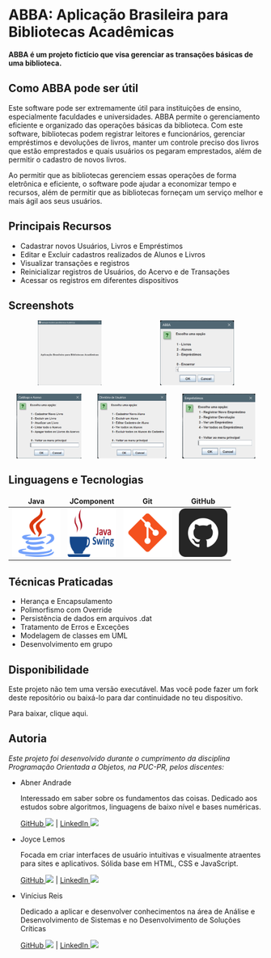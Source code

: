 # ABBA: Aplicação Brasileira para Bibliotecas Acadêmicas


**ABBA é um projeto fictício 
que visa gerenciar as transações básicas de uma biblioteca.**


## Como ABBA pode ser útil
Este software pode ser extremamente útil para instituições de ensino, especialmente faculdades e universidades. 
ABBA  permite o gerenciamento eficiente e organizado das operações básicas da biblioteca. 
Com este software, bibliotecas podem registrar leitores e funcionários, gerenciar empréstimos e devoluções de livros, manter um controle preciso dos livros que estão emprestados e quais usuários os pegaram emprestados, além de permitir o cadastro de novos livros.

Ao permitir que as bibliotecas gerenciem essas operações de forma eletrônica e eficiente, o software pode ajudar a economizar tempo e recursos, além de permitir que as bibliotecas forneçam um serviço melhor e mais ágil aos seus usuários. 

## Principais Recursos
- Cadastrar novos Usuários, Livros e Empréstimos
- Editar e Excluir cadastros realizados de Alunos e Livros
- Visualizar transações e registros
- Reinicializar registros de Usuários, do Acervo e de Transações
- Acessar os registros em diferentes dispositivos

## Screenshots
<div style="display: flex; justify-content: space-around;">
<img src="./to_readme/screenshot/screen-boasvindas.png" alt="Print de Menu Principal" height="128">
<img src="./to_readme/screenshot/screen-menuprincipal.png" alt="Print de Menu Principal" height="128">
</div>
<br>
<div style="display: flex; justify-content: space-around;">
<img src="./to_readme/screenshot/screen-acervo.png" alt="Print de Menu Principal" height="128">
<img src="./to_readme/screenshot/screen-usuarios.png" alt="Print de Menu Principal" height="128">
<img src="./to_readme/screenshot/screen-emprestimos.png" alt="Print de Menu Principal" height="128">
</div>

## Linguagens e Tecnologias
<table>
  <thead>
    <tr style="border: none;">
      <th style="border: none;">Java</th>
      <th style="border: none;">JComponent</th>
      <th style="border: none;">Git</th>
      <th style="border: none;">GitHub</th>
    </tr>
  </thead>
  <tbody >
    <tr style="border: none;">
      <td style="border: none;"><img src="./to_readme/java.png" width="96" height="96"></td>
      <td style="border: none;"><img src="./to_readme/javaswing.png" width="96" height="96"></td>
      <td style="border: none;"><img src="./to_readme/git.png" width="96" height="96"></td>
      <td style="border: none;"><img src="./to_readme/github.png" width="96" height="96"></td>
    </tr>
  </tbody>
</table>


## Técnicas Praticadas
- Herança e Encapsulamento
- Polimorfismo com Override
- Persistência de dados em arquivos .dat
- Tratamento de Erros e Exceções
- Modelagem de classes em UML
- Desenvolvimento em grupo


## Disponibilidade
Este projeto não tem uma versão executável. Mas você pode fazer um fork deste repositório ou baixá-lo para dar continuidade no teu dispositivo.

Para baixar, clique aqui.



## Autoria
_Este projeto foi desenvolvido durante o cumprimento da disciplina Programação Orientada a Objetos, na PUC-PR,
pelos discentes:_


- Abner Andrade
  
  Interessado em saber sobre os fundamentos das coisas. Dedicado aos estudos sobre algoritmos, linguagens de baixo nível e bases numéricas.
  
  <a href="https://www.linkedin.com/in/abnerandrade/" target="_blank"> GitHub
    <img src="https://img.icons8.com/office/16/null/external-link.png"></a> 
       | 
    <a href="https://www.linkedin.com/in/abnerandrade/" target="_blank"> LinkedIn
    <img src="https://img.icons8.com/office/16/null/external-link.png"></a>

    
- Joyce Lemos

     Focada em criar interfaces de usuário intuitivas e visualmente atraentes para sites e aplicativos. Sólida base em HTML, CSS e JavaScript.
     
     <a href="https://www.linkedin.com/in/joycelemos73/" target="_blank"> GitHub 
      <img src="https://img.icons8.com/office/16/null/external-link.png"></a>
       | 
      <a href="https://www.linkedin.com/in/joycelemos73/" target="_blank"> LinkedIn
      <img src="https://img.icons8.com/office/16/null/external-link.png"></a>

    
- Vinícius Reis
    
     Dedicado a aplicar e desenvolver conhecimentos na área de Análise e Desenvolvimento de Sistemas e no Desenvolvimento de Soluções Críticas 
    
    <a href="https://github.com/vinicr28" target="_blank"> GitHub
      <img src="https://img.icons8.com/office/16/null/external-link.png"></a>
       | 
      <a href="https://www.linkedin.com/in/vinicius-camargo-reis-9b7068253/" target="_blank"> LinkedIn
      <img src="https://img.icons8.com/office/16/null/external-link.png"></a>



